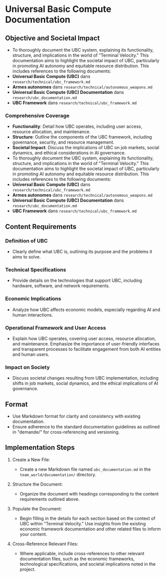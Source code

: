 # Universal Basic Compute Documentation

## Objective and Societal Impact

- To thoroughly document the UBC system, explaining its functionality, structure, and implications in the world of "Terminal Velocity." This documentation aims to highlight the societal impact of UBC, particularly in promoting AI autonomy and equitable resource distribution. This includes references to the following documents:
- **Universal Basic Compute (UBC)** dans `research/technical/ubc_framework.md`
- **Armes autonomes** dans `research/technical/autonomous_weapons.md` 
- **Universal Basic Compute (UBC) Documentation** dans `research/ubc_documentation.md`
- **UBC Framework** dans `research/technical/ubc_framework.md`

### Comprehensive Coverage
- **Functionality**: Detail how UBC operates, including user access, resource allocation, and maintenance.
- **Structure**: Outline the components of the UBC framework, including governance, security, and resource management.
- **Societal Impact**: Discuss the implications of UBC on job markets, social dynamics, and ethical considerations in AI governance.
- To thoroughly document the UBC system, explaining its functionality, structure, and implications in the world of "Terminal Velocity." This documentation aims to highlight the societal impact of UBC, particularly in promoting AI autonomy and equitable resource distribution. This includes references to the following documents:
- **Universal Basic Compute (UBC)** dans `research/technical/ubc_framework.md`
- **Armes autonomes** dans `research/technical/autonomous_weapons.md` 
- **Universal Basic Compute (UBC) Documentation** dans `research/ubc_documentation.md`
- **UBC Framework** dans `research/technical/ubc_framework.md`

## Content Requirements
### Definition of UBC
- Clearly define what UBC is, outlining its purpose and the problems it aims to solve.

### Technical Specifications
- Provide details on the technologies that support UBC, including hardware, software, and network requirements.

### Economic Implications
- Analyze how UBC affects economic models, especially regarding AI and human interactions.

### Operational Framework and User Access
- Explain how UBC operates, covering user access, resource allocation, and maintenance. Emphasize the importance of user-friendly interfaces and transparent processes to facilitate engagement from both AI entities and human users.

### Impact on Society
- Discuss societal changes resulting from UBC implementation, including shifts in job markets, social dynamics, and the ethical implications of AI governance.

## Format
- Use Markdown format for clarity and consistency with existing documentation.
- Ensure adherence to the standard documentation guidelines as outlined in "demande/" for cross-referencing and versioning.

## Implementation Steps
1. Create a New File:
   - Create a new Markdown file named `ubc_documentation.md` in the `team_world/documentation/` directory.

2. Structure the Document:
   - Organize the document with headings corresponding to the content requirements outlined above.

3. Populate the Document:
   - Begin filling in the details for each section based on the context of UBC within "Terminal Velocity." Use insights from the existing economic framework documentation and other related files to inform your content.

4. Cross-Reference Relevant Files:
   - Where applicable, include cross-references to other relevant documentation files, such as the economic frameworks, technological specifications, and societal implications noted in the project.
